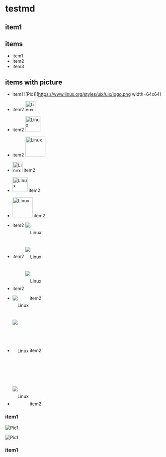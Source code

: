 # testmd

<div classe="sponsor>
 <img src="https://www.linux.org/styles/uix/uix/logo.png" alt="Linux" /><h2>item1</h2> 
</div>

## items

* item1
* item2
* item3

## items with picture

* item1
![Pic1](https://www.linux.org/styles/uix/uix/logo.png width=64x64)


* item2 <img src="https://www.linux.org/styles/uix/uix/logo.png" alt="Linux" height="32" />

* item2 <img src="https://www.linux.org/styles/uix/uix/logo.png" alt="Linux" height="48" />

* item2 <img src="https://www.linux.org/styles/uix/uix/logo.png" alt="Linux" height="64" />

* <img src="https://www.linux.org/styles/uix/uix/logo.png" alt="Linux" height="32" />  item2

* <img src="https://www.linux.org/styles/uix/uix/logo.png" alt="Linux" height="48" /> item2

* <img src="https://www.linux.org/styles/uix/uix/logo.png" alt="Linux" height="64" /> item2

* item2 <img src="https://www.linux.org/styles/uix/uix/logo.png" alt="Linux" style="vertical-align: top; line-height: 64px;" />

* item2 <img src="https://www.linux.org/styles/uix/uix/logo.png" alt="Linux" style="vertical-align: middle; line-height: 64px;" />

* item2 <img src="https://www.linux.org/styles/uix/uix/logo.png" alt="Linux" style="vertical-align: bottom; line-height: 64px;" />

* <img src="https://www.linux.org/styles/uix/uix/logo.png" alt="Linux" style="vertical-align: top; line-height: 64px;" />  item2

* <img src="https://www.linux.org/styles/uix/uix/logo.png" alt="Linux" style="vertical-align: middle; line-height: 200px;" /> item2

* <img src="https://www.linux.org/styles/uix/uix/logo.png" alt="Linux" style="vertical-align: bottom; line-height: 64px;" /> item2

### item1
![Pic1](https://www.linux.org/styles/uix/uix/logo.png?raw=true)

![Pic1](https://www.linux.org/styles/uix/uix/logo.png?raw=true)
### item1



